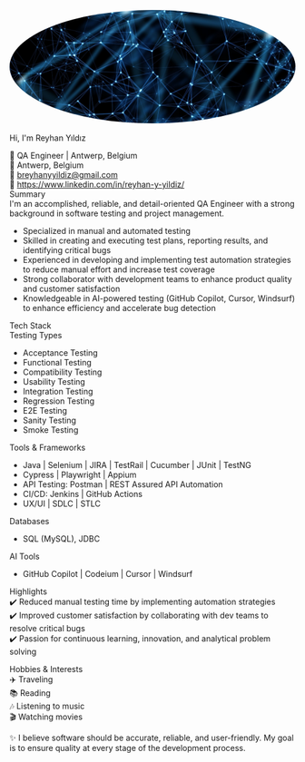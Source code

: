  <p align="center">
  <img src="profile.jpg" alt="Reyhan Yildiz" width="800" height="200" style="border-radius:50%">
</p>
 Hi, I'm Reyhan Yıldız  
 
💼 QA Engineer | Antwerp, Belgium  <br>
📍 Antwerp, Belgium  <br>
📧 breyhanyyildiz@gmail.com  <br>
🔗 https://www.linkedin.com/in/reyhan-y-yildiz/ <br>
  Summary  
I'm an accomplished, reliable, and detail-oriented QA Engineer with a strong background in software testing and project management.  
- Specialized in manual and automated testing  
- Skilled in creating and executing test plans, reporting results, and identifying critical bugs  
- Experienced in developing and implementing test automation strategies to reduce manual effort and increase test coverage  
- Strong collaborator with development teams to enhance product quality and customer satisfaction  
- Knowledgeable in AI-powered testing (GitHub Copilot, Cursor, Windsurf) to enhance efficiency and accelerate bug detection  

 Tech Stack  
Testing Types 
- Acceptance Testing  
- Functional Testing  
- Compatibility Testing  
- Usability Testing  
- Integration Testing  
- Regression Testing  
- E2E Testing  
- Sanity Testing  
- Smoke Testing  

Tools & Frameworks 
- Java | Selenium | JIRA | TestRail | Cucumber | JUnit | TestNG  
- Cypress | Playwright | Appium  
- API Testing: Postman | REST Assured API Automation  
- CI/CD: Jenkins | GitHub Actions  
- UX/UI | SDLC | STLC  

Databases 
- SQL (MySQL), JDBC  

AI Tools  
- GitHub Copilot | Codeium | Cursor | Windsurf  

 Highlights  
✔️ Reduced manual testing time by implementing automation strategies  
✔️ Improved customer satisfaction by collaborating with dev teams to resolve critical bugs  
✔️ Passion for continuous learning, innovation, and analytical problem solving  

  Hobbies & Interests  
✈️ Traveling  
📚 Reading  
🎶 Listening to music  
🎬 Watching movies  

✨ I believe software should be accurate, reliable, and user-friendly. My goal is to ensure quality at every stage of the development process. 

